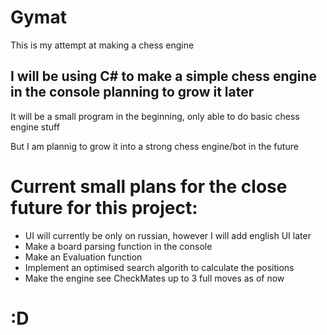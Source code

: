 # Gymat
This is my attempt at making a chess engine


## I will be using C# to make a simple chess engine in the console planning to grow it later

It will be a small program in the beginning, only able to do basic chess engine stuff

But I am plannig to grow it into a strong chess engine/bot in the future

# Current small plans for the close future for this project:
- UI will currently be only on russian, however I will add english UI later
- Make a board parsing function in the console
- Make an Evaluation function
- Implement an optimised search algorith to calculate the positions
- Make the engine see CheckMates up to 3 full moves as of now

# :D
